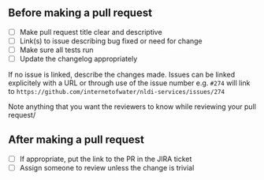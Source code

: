 Before making a pull request
----------------------------

- [ ] Make pull request title clear and descriptive
- [ ] Link(s) to issue describing bug fixed or need for change
- [ ] Make sure all tests run
- [ ] Update the changelog appropriately

If no issue is linked, describe the changes made. Issues can be linked explicitely with a URL or through use of the issue number e.g. `#274` will link to `https://github.com/internetofwater/nldi-services/issues/274` 

Note anything that you want the reviewers to know while reviewing your pull request/

After making a pull request
---------------------------
- [ ] If appropriate, put the link to the PR in the JIRA ticket
- [ ] Assign someone to review unless the change is trivial
